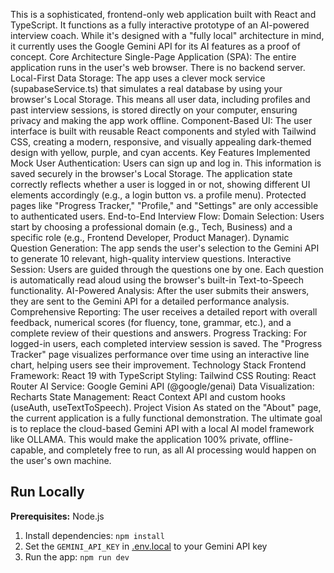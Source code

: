 This is a sophisticated, frontend-only web application built with React and TypeScript. It functions as a fully interactive prototype of an AI-powered interview coach. While it's designed with a "fully local" architecture in mind, it currently uses the Google Gemini API for its AI features as a proof of concept.
Core Architecture
Single-Page Application (SPA): The entire application runs in the user's web browser. There is no backend server.
Local-First Data Storage: The app uses a clever mock service (supabaseService.ts) that simulates a real database by using your browser's Local Storage. This means all user data, including profiles and past interview sessions, is stored directly on your computer, ensuring privacy and making the app work offline.
Component-Based UI: The user interface is built with reusable React components and styled with Tailwind CSS, creating a modern, responsive, and visually appealing dark-themed design with yellow, purple, and cyan accents.
Key Features Implemented
Mock User Authentication:
Users can sign up and log in. This information is saved securely in the browser's Local Storage.
The application state correctly reflects whether a user is logged in or not, showing different UI elements accordingly (e.g., a login button vs. a profile menu).
Protected pages like "Progress Tracker," "Profile," and "Settings" are only accessible to authenticated users.
End-to-End Interview Flow:
Domain Selection: Users start by choosing a professional domain (e.g., Tech, Business) and a specific role (e.g., Frontend Developer, Product Manager).
Dynamic Question Generation: The app sends the user's selection to the Gemini API to generate 10 relevant, high-quality interview questions.
Interactive Session: Users are guided through the questions one by one. Each question is automatically read aloud using the browser's built-in Text-to-Speech functionality.
AI-Powered Analysis: After the user submits their answers, they are sent to the Gemini API for a detailed performance analysis.
Comprehensive Reporting: The user receives a detailed report with overall feedback, numerical scores (for fluency, tone, grammar, etc.), and a complete review of their questions and answers.
Progress Tracking:
For logged-in users, each completed interview session is saved.
The "Progress Tracker" page visualizes performance over time using an interactive line chart, helping users see their improvement.
Technology Stack
Frontend Framework: React 19 with TypeScript
Styling: Tailwind CSS
Routing: React Router
AI Service: Google Gemini API (@google/genai)
Data Visualization: Recharts
State Management: React Context API and custom hooks (useAuth, useTextToSpeech).
Project Vision
As stated on the "About" page, the current application is a fully functional demonstration. The ultimate goal is to replace the cloud-based Gemini API with a local AI model framework like OLLAMA. This would make the application 100% private, offline-capable, and completely free to run, as all AI processing would happen on the user's own machine.

## Run Locally

**Prerequisites:**  Node.js


1. Install dependencies:
   `npm install`
2. Set the `GEMINI_API_KEY` in [.env.local](.env.local) to your Gemini API key
3. Run the app:
   `npm run dev`
